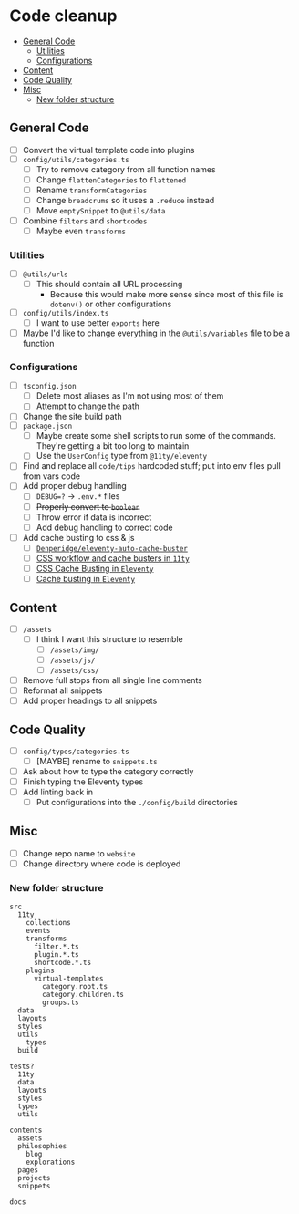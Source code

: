 # Code cleanup

- [General Code](#general-code)
  - [Utilities](#utilities)
  - [Configurations](#configurations)
- [Content](#content)
- [Code Quality](#code-quality)
- [Misc](#misc)
  - [New folder structure](#new-folder-structure)

## General Code
- [ ] Convert the virtual template code into plugins
- [ ] `config/utils/categories.ts`
  - [ ] Try to remove category from all function names
  - [ ] Change `flattenCategories` to `flattened`
  - [ ] Rename `transformCategories`
  - [ ] Change `breadcrums` so it uses a `.reduce` instead
  - [ ] Move `emptySnippet` to `@utils/data`
- [ ] Combine `filters` and `shortcodes`
  - [ ] Maybe even `transforms`

### Utilities
- [ ] `@utils/urls`
  - [ ] This should contain all URL processing
    - Because this would make more sense since most of this file is `dotenv()` or other configurations
- [ ] `config/utils/index.ts`
  - [ ] I want to use better `exports` here
- [ ] Maybe I'd like to change everything in the `@utils/variables` file to be a function

### Configurations
- [ ] `tsconfig.json`
  - [ ] Delete most aliases as I'm not using most of them
  - [ ] Attempt to change the path
- [ ] Change the site build path
- [ ] `package.json`
  - [ ] Maybe create some shell scripts to run some of the commands. They're getting a bit too long to maintain
  - [ ] Use the `UserConfig` type from `@11ty/eleventy`
- [ ] Find and replace all `code/tips` hardcoded stuff; put into env files pull from vars code
- [ ] Add proper debug handling
  - [ ] `DEBUG=?` -> `.env.*` files
  - [ ] ~~Properly convert to `boolean`~~
  - [ ] Throw error if data is incorrect
  - [ ] Add debug handling to correct code
- [ ] Add cache busting to css & js
  - [ ] [`Denperidge/eleventy-auto-cache-buster`](https://github.com/Denperidge/eleventy-auto-cache-buster)
  - [ ] [CSS workflow and cache busters in `11ty`](https://www.pupismyname.com/articles/11ty-css-and-cache-busters/)
  - [ ] [CSS Cache Busting in `Eleventy`](https://samdking.co.uk/blog/css-cache-busting-in-eleventy/)
  - [ ] [Cache busting in `Eleventy`](https://bnijenhuis.nl/notes/cache-busting-in-eleventy/)

## Content
- [ ] `/assets`
  - [ ] I think I want this structure to resemble
    - [ ] `/assets/img/`
    - [ ] `/assets/js/`
    - [ ] `/assets/css/`
- [ ] Remove full stops from all single line comments
- [ ] Reformat all snippets
- [ ] Add proper headings to all snippets

## Code Quality
- [ ] `config/types/categories.ts`
  - [ ] [MAYBE] rename to `snippets.ts`
- [ ] Ask about how to type the category correctly
- [ ] Finish typing the Eleventy types
- [ ] Add linting back in
  - [ ] Put configurations into the `./config/build` directories

## Misc
- [ ] Change repo name to `website`
- [ ] Change directory where code is deployed

### New folder structure
```
src
  11ty
    collections
    events
    transforms
      filter.*.ts
      plugin.*.ts
      shortcode.*.ts
    plugins
      virtual-templates
        category.root.ts
        category.children.ts
        groups.ts
  data
  layouts
  styles
  utils
    types
  build

tests?
  11ty
  data
  layouts
  styles
  types
  utils

contents
  assets
  philosophies
    blog
    explorations
  pages
  projects
  snippets

docs
```

